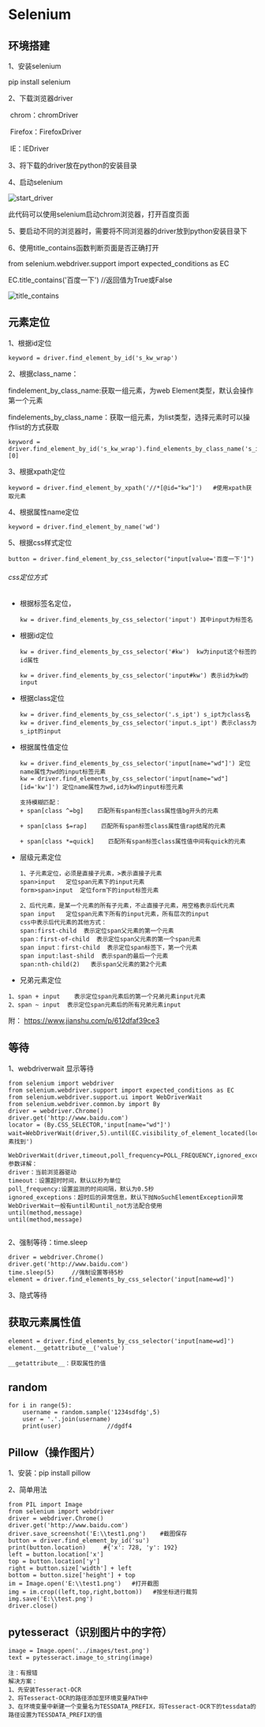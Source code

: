 # Selenium

## 环境搭建

1、安装selenium

pip install selenium

2、下载浏览器driver

​    chrom：chromDriver

​    Firefox：FirefoxDriver

​    IE：IEDriver

3、将下载的driver放在python的安装目录

4、启动selenium

![start_driver](../images/start_driver.png)

此代码可以使用selenium启动chrom浏览器，打开百度页面

5、要启动不同的浏览器时，需要将不同浏览器的driver放到python安装目录下

6、使用title_contains函数判断页面是否正确打开

from selenium.webdriver.support import expected_conditions as EC

EC.title_contains('百度一下')      //返回值为True或False

![title_contains](../images/title_contains.png)



## 元素定位

1、根据id定位

```
keyword = driver.find_element_by_id('s_kw_wrap')
```

2、根据class_name：

findelement_by_class_name:获取一组元素，为web Element类型，默认会操作第一个元素

findelements_by_class_name：获取一组元素，为list类型，选择元素时可以操作list的方式获取

```
keyword = driver.find_element_by_id('s_kw_wrap').find_elements_by_class_name('s_ipt')[0]
```

3、根据xpath定位

```
keyword = driver.find_element_by_xpath('//*[@id="kw"]')   #使用xpath获取元素
```

4、根据属性name定位

```
keyword = driver.find_element_by_name('wd') 
```

5、根据css样式定位

```
button = driver.find_element_by_css_selector("input[value='百度一下']")
```

###### css定位方式

+ 根据标签名定位，

  ```
  kw = driver.find_elements_by_css_selector('input') 其中input为标签名
  ```

+ 根据id定位

  ```
  kw = driver.find_elements_by_css_selector('#kw')  kw为input这个标签的id属性
  
  kw = driver.find_elements_by_css_selector('input#kw') 表示id为kw的input
  ```

+ 根据class定位

  ```
  kw = driver.find_elements_by_css_selector('.s_ipt') s_ipt为class名
  kw = driver.find_elements_by_css_selector('input.s_ipt') 表示class为s_ipt的input
  ```

+ 根据属性值定位

  ```
  kw = driver.find_elements_by_css_selector('input[name="wd"]') 定位name属性为wd的input标签元素
  kw = driver.find_elements_by_css_selector('input[name="wd"][id='kw']') 定位name属性为wd,id为kw的input标签元素
  
  支持模糊匹配：
  + span[class ^=bg]    匹配所有span标签class属性值bg开头的元素
  
  + span[class $=rap]    匹配所有span标签class属性值rap结尾的元素
  
  + span[class *=quick]    匹配所有span标签class属性值中间有quick的元素
  
  ```

+ 层级元素定位

  ```
  1、子元素定位，必须是直接子元素，>表示直接子元素
  span>input   定位span元素下的input元素
  form>span>input  定位form下的input标签元素
  
  2、后代元素，是某一个元素的所有子元素，不止直接子元素，用空格表示后代元素
  span input   定位span元素下所有的input元素，所有层次的input
  css中表示后代元素的其他方式：
  span:first-child  表示定位span父元素的第一个元素
  span：first-of-child  表示定位span父元素的第一个span元素
  span input：first-child  表示定位span标签下，第一个元素
  span input:last-shild  表示span的最后一个元素
  span:nth-child(2)   表示span父元素的第2个元素
  
  ```

+ 兄弟元素定位

```
1、span + input    表示定位span元素后的第一个兄弟元素input元素
2、span ~ input  表示定位span元素后的所有兄弟元素input
```

附： https://www.jianshu.com/p/612dfaf39ce3 

## 等待

1、webdriverwait 显示等待

```
from selenium import webdriver
from selenium.webdriver.support import expected_conditions as EC
from selenium.webdriver.support.ui import WebDriverWait
from selenium.webdriver.common.by import By
driver = webdriver.Chrome()
driver.get('http://www.baidu.com')
locator = (By.CSS_SELECTOR,'input[name="wd"]')
wait=WebDriverWait(driver,5).until(EC.visibility_of_element_located(locator),'元素找到')

WebDriverWait(driver,timeout,poll_frequency=POLL_FREQUENCY,ignored_exceptions=None)
参数详解：
driver：当前浏览器驱动
timeout：设置超时时间，默认以秒为单位
poll_frequency:设置监测的时间间隔，默认为0.5秒
ignored_exceptions：超时后的异常信息，默认下抛NoSuchElementException异常
WebDriverWait一般有until和until_not方法配合使用
until(method,message)
until(method,message)


```

2、强制等待：time.sleep

```
driver = webdriver.Chrome()
driver.get('http://www.baidu.com')
time.sleep(5)     //强制设置等待5秒
element = driver.find_elements_by_css_selector('input[name=wd]')
```

3、隐式等待



## 获取元素属性值

```
element = driver.find_elements_by_css_selector('input[name=wd]')
element.__getattribute__('value')

__getattribute__：获取属性的值
```

## random

```
for i in range(5):    
	username = random.sample('1234sdfdg',5)    
	user = '.'.join(username)    
	print(user)             //dgdf4
```

## Pillow（操作图片）

1、安装：pip install pillow

2、简单用法

```
from PIL import Image
from selenium import webdriver
driver = webdriver.Chrome()
driver.get('http://www.baidu.com')
driver.save_screenshot('E:\\test1.png')    #截图保存
button = driver.find_element_by_id('su')
print(button.location)     #{'x': 728, 'y': 192}
left = button.location['x']
top = button.location['y']
right = button.size['width'] + left
bottom = button.size['height'] + top
im = Image.open('E:\\test1.png')   #打开截图
img = im.crop((left,top,right,bottom))   #按坐标进行裁剪img.save('E:\\test.png')
driver.close()
```

## pytesseract（识别图片中的字符）

```
image = Image.open('../images/test.png')
text = pytesseract.image_to_string(image)

注：有报错
解决方案：
1、先安装Tesseract-OCR
2、将Tesseract-OCR的路径添加至环境变量PATH中
3、在环境变量中新建一个变量名为TESSDATA_PREFIX，将Tesseract-OCR下的tessdata的路径设置为TESSDATA_PREFIX的值
```
